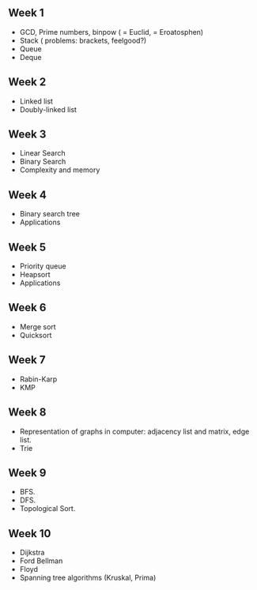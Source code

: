 ## Week 1
* GCD, Prime numbers, binpow ( = Euclid, = Eroatosphen)
* Stack ( problems: brackets, feelgood?)
* Queue
* Deque

## Week 2
* Linked list
* Doubly-linked list

## Week 3
* Linear Search
* Binary Search
* Complexity and memory

## Week 4
* Binary search tree
* Applications

## Week 5
* Priority queue
* Heapsort
* Applications

## Week 6
* Merge sort
* Quicksort

## Week 7
* Rabin-Karp
* KMP

## Week 8
* Representation of graphs in computer: adjacency list and matrix, edge list.         
* Trie

## Week 9
* BFS.
* DFS.
* Topological Sort.

## Week 10
* Dijkstra
* Ford Bellman
* Floyd
* Spanning tree algorithms (Kruskal, Prima)